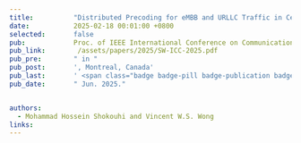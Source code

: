 ```yaml
---
title:          "Distributed Precoding for eMBB and URLLC Traffic in Cell-free O-RAN: A Multi-agent Reinforcement Learning Framework"
date:           2025-02-18 00:01:00 +0800
selected:       false
pub:            Proc. of IEEE International Conference on Communications (ICC)
pub_link:        /assets/papers/2025/SW-ICC-2025.pdf
pub_pre:        " in "
pub_post:       ', Montreal, Canada'
pub_last:       ' <span class="badge badge-pill badge-publication badge-info">O-RAN</span>'
pub_date:       " Jun. 2025."


authors:
  - Mohammad Hossein Shokouhi and Vincent W.S. Wong
links:
---
```

